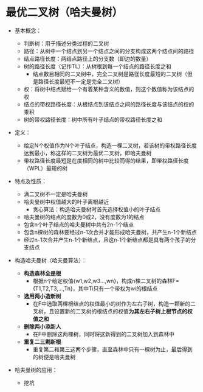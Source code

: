 # 最优二叉树（哈夫曼树）

- 基本概念：
  - 判断树：用于描述分类过程的二叉树
  - 路径：从树中一个结点到另一个结点之间的分支构成这两个结点间的路径
  - 结点路径长度：两结点路径上的分支数（即边的数量）
  - 树的路径长度（记作TL）：从树根到每一个结点的路径长度之和
    - 结点数目相同的二叉树中，完全二叉树是路径长度最短的二叉树（但是路径长度最短不一定是完全二叉树）
  - 权：将树中结点赋给一个有着某种含义的数值，则这个数值称为该结点的权
  - 结点的带权路径长度：从根结点到该结点之间的路径长度与该结点的权的乘积
  - 树的带权路径长度：树中所有叶子结点的带权路径长度之和
- 定义：
  - 给定N个权值作为N个叶子结点，构造一棵二叉树，若该树的带权路径长度达到最小，称这样的二叉树为最优二叉树，即哈夫曼树
  - 带权路径长度最短是在度相同的树中比较而得的结果，即带权路径长度（WPL）最短的树

- 特点及性质：
  - 满二叉树不一定是哈夫曼树
  - 哈夫曼树中权值越大的叶子离根越近
    - 贪心算法：构造哈夫曼树时首先选择权值小的叶子结点
  - 哈夫曼树的结点的度数为0或2，没有度数为1的结点
  - 包含n个叶子结点的哈夫曼树中共有2n-1个结点
  - 包含n棵树的森林要经过n-1次合并才能形成哈夫曼树，共产生n-1个新结点
  - 经过n-1次合并产生n-1个新结点，且这n-1个新结点都是具有两个孩子的分支结点
- 构造哈夫曼树（哈夫曼算法）：
  - **构造森林全是根**
    - 根据n个给定权值{w1,w2,w3...,wn}，构成n棵二叉树的森林F={T1,T2,T3,...,Tn}，其中Ti只有一个带权为wi的根结点
  - **选用两小造新树**
    - 在F中选取两棵根结点的权值最小的树作为左右子树，构造一颗新的二叉树，且设置新的二叉树的根结点的权值**为其左右子树上根节点的权值之和**
  - **删除两小添新人**
    - 在F中删除这两棵树，同时将这新得到的二叉树加入到森林中
  - **重复二三剩新根**
    - 重复第二和第三这两个步骤，直至森林中只有一棵树为止，最后得到的树便是哈夫曼树
- 哈夫曼树的应用：
  - 挖坑




